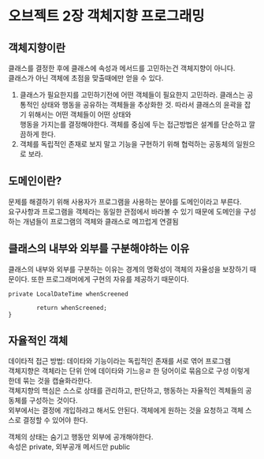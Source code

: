 오브젝트 2장 객체지향 프로그래밍
====

객체지향이란
---
클래스를 결정한 후에 클래스에 속성과 메서드를 고민하는건 객체지향이 아니다.  
클래스가 아닌 객체에 초점을 맞출때에만 얻을 수 있다.

1. 클래스가 필요한지를 고민하기전에 어떤 객체들이 필요한지 고민하라. 
클래스는 공통적인 상태와 행동을 공유하는 객체들을 추상화한 것. 따라서 클래스의 윤곽을 잡기 위해서는 어떤 객체들이 어떤 상태와   
행동을 가지는를 결정해야한다. 객체를  중심에 두는 접근방법은 설계를 단순하고 깔끔하게 한다.   
2. 객체를 독립적인 존재로 보지 말고 기능을 구현하기 위해 협럭하는 공동체의 일원으로 보라.  

도메인이란?
---
문제를 해결하기 위해 사용자가 프로그램을 사용하는 분야를 도메인이라고 부른다.   
요구사항과 프로그램을 객체라는 동일한 관점에서 바라볼 수 있기 때문에 도메인을 구성하는 개념들이 프로그램의 객체와 클래스로 메끄럽게 연결됨

클래스의 내부와 외부를 구분해야하는 이유 
---
클래스의 내부와 외부를 구분하는 이유는 경계의 명확성이 객체의 자율성을 보장하기 때문이다.
또한 프로그래머에게 구현의 자유를 제공하기 때문이다.

```private LocalDateTime whenScreened ```
``` public LocalDateTime StartDate() {
        return whenScreened;
} 
```

자율적인 객체
---
데이타적 접근 방법: 데이타와 기능이라는 독립적인 존재를 서로 엮어 프로그램  
객체지향은 객체라는 단위 안에 데이타와 기느응ㄹ 한 덩어이로 묶음으로 구성 이렇게 한데 묶는 것을 캡슐화라한다.  
객체지향의 핵심은 스스로 상태를 관리하고, 판단하고, 행동하는 자율적인 겍체들의 공동체를 구성하는 것이다.  
외부에서는 결정에 개입하랴고 해서도 안된다. 객체에게 원하는 것을 요청하고 객체 스스로 결정할 수 있어야 한다.  


객체의 상태는 숨기고 행동만 외부에 공개해야한다.   
속성은 private, 외부공개 메서드만 public   
